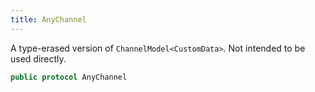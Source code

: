 ```yaml
---
title: AnyChannel
---
```


A type-erased version of `ChannelModel<CustomData>`. Not intended to be used directly.

``` swift
public protocol AnyChannel 
```
